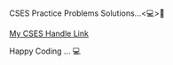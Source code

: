 CSES Practice Problems Solutions...<💻>💞

[My CSES Handle Link](https://cses.fi/user/164369)

Happy Coding ... 💻
